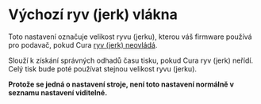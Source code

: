 Výchozí ryv (jerk) vlákna
====
Toto nastavení označuje velikost ryvu (jerku), kterou váš firmware používá pro podavač, pokud Cura [ryv (jerk) neovládá](../speed/jerk_enabled.md).

Slouží k získání správných odhadů času tisku, pokud Cura ryv (jerk) neřídí. Celý tisk bude poté používat stejnou velikost ryvu (jerku).

**Protože se jedná o nastavení stroje, není toto nastavení normálně v seznamu nastavení viditelné.**